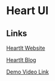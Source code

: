 # Heart UI

## Links

[HeartIt Website](https://heartit.netlify.app)

[HeartIt Blog](https://heartit.netlify.app/blog)

[Demo Video Link](https://www.youtube.com/watch?v=w0gm83aPCp4)
